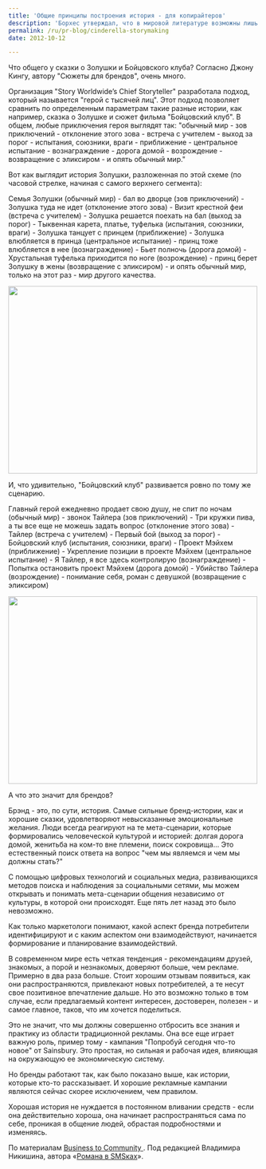 ```yaml
---
title: 'Общие принципы построения история - для копирайтеров'
description: 'Борхес утверждал, что в мировой литературе возможны лишь четыре сюжета. Исследователь драматургии Жорж Польти назвал 36 сюжетных коллизий, к которым сводится любой спектакль из истории мировой драматургии. Пора и копирайтерам воспользоваться мировым опытом построения сюжетов.'
permalink: /ru/pr-blog/cinderella-storymaking
date: 2012-10-12

---
```


Что общего у сказки о Золушки и Бойцовского клуба? Согласно Джону Кингу, автору "Сюжеты для брендов", очень много.

Организация "Story Worldwide’s Chief Storyteller" разработала подход, который называется "герой с тысячей лиц". Этот подход позволяет сравнить по определенным параметрам такие разные истории, как например, сказка о Золушке и сюжет фильма "Бойцовский клуб". В общем, любые приключения героя выглядят так: "обычный мир  - зов приключений - отклонение этого зова - встреча с учителем - выход за порог - испытания, союзники, враги - приближение - центральное испытание - вознаграждение - дорога домой - возрождение - возвращение с эликсиром - и опять обычный мир."

Вот как выглядит история Золушки, разложенная по этой схеме (по часовой стрелке, начиная с самого верхнего сегмента):

Семья Золушки (обычный мир)   - бал во дворце (зов приключений) - Золушка туда не идет (отклонение этого зова) -  Визит крестной феи (встреча с учителем) - Золушка решается поехать на бал (выход за порог) - Тыквенная карета, платье, туфелька (испытания, союзники, враги) - Золушка танцует с принцем (приближение) - Золушка влюбляется в принца (центральное испытание) - принц тоже влюбляется в нее (вознаграждение) - Бьет полночь (дорога домой) - Хрустальная туфелька приходится по ноге (возрождение) - принц берет Золушку в жены (возвращение с эликсиром) - и опять обычный мир, только на этот раз - мир другого качества.

<img src="{{ site.assets }}/upload/cinderella-e1349472366891.jpg" alt="" class="post__img" width="500" height="376">

И, что удивительно, "Бойцовский клуб" развивается ровно по тому же сценарию.

Главный герой ежедневно продает свою душу, не спит по ночам (обычный мир)   - звонок Тайлера (зов приключений) - Три кружки пива, а ты все еще не можешь задать вопрос (отклонение этого зова) -  Тайлер (встреча с учителем) - Первый бой (выход за порог) - Бойцовский клуб (испытания, союзники, враги) - Проект Мэйхем (приближение) - Укрепление позиции в проекте Мэйхем (центральное испытание) - Я Тайлер, я все здесь контролирую  (вознаграждение) - Попытка остановить проект Мэйхем (дорога домой) - Убийство Тайлера (возрождение) - понимание себя, роман с девушкой  (возвращение с эликсиром)

<img src="{{ site.assets }}/upload/FightClub-e1349472426288.jpg" alt="" class="post__img" width="500" height="376">

А что это значит для брендов?

Брэнд - это, по сути, история. Самые сильные бренд-истории, как и хорошие сказки, удовлетворяют невысказанные эмоциональные желания. Люди всегда реагируют на те мета-сценарии, которые формировались человеческой культурой и историей: долгая дорога домой, женитьба на ком-то вне племени, поиск сокровища... Это естественный поиск ответа на вопрос "чем мы являемся и чем мы должны стать?"

С помощью цифровых технологий и социальных медиа, развивающихся методов поиска и наблюдения за социальными сетями, мы можем открывать и понимать мета-сценарии общения независимо от культуры, в которой они происходят. Еще пять лет назад это было невозможно.

Как только маркетологи понимают, какой аспект бренда потребители идентифицируют и с каким аспектом они взаимодействуют, начинается формирование и планирование взаимодействий.

В современном мире есть четкая тенденция - рекомендациям друзей, знакомых, а порой и незнакомых, доверяют больше, чем рекламе. Примерно в два раза больше. Стоит хорошим отзывам появиться, как они распространяются, привлекают новых потребителей, а те несут свое позитивное впечатление дальше. Но это возможно только в том случае, если предлагаемый контент интересен, достоверен, полезен - и самое главное, таков, что им хочется поделиться.

Это не значит, что мы должны совершенно отбросить все знания и практику из области традиционной рекламы. Она все еще играет важную роль, пример тому - кампания "Попробуй сегодня что-то новое" от Sainsbury. Это простая, но сильная и рабочая идея, влияющая на окружающую ее экономическую систему.

Но бренды работают так, как было показано выше, как истории, которые кто-то рассказывает. И хорошие рекламные кампании являются сейчас скорее исключением, чем правилом.

Хорошая история не нуждается в постоянном вливании средств - если она действительно хороша, она начинает распространяться сама по себе, проникая в общение людей, обрастая подробностями и изменяясь.

По материалам <a href="http://www.business2community.com/branding/fight-club-cinderella-and-what-storytelling-means-for-brands-0301493"> Business to Community </a>. <span class="note">Под редакцией Владимира Никишина, автора «<a href="http://sms-roman.ru/" target="_blank" rel="noopener noreferrer">Романа в SMSках</a>».</span>

